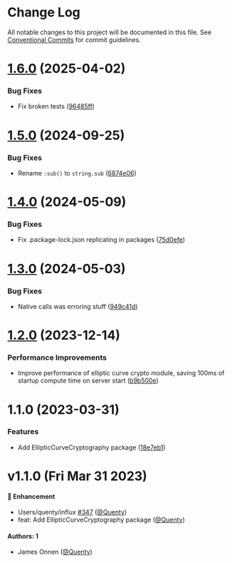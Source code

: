 # Change Log

All notable changes to this project will be documented in this file.
See [Conventional Commits](https://conventionalcommits.org) for commit guidelines.

# [1.6.0](https://github.com/Quenty/NevermoreEngine/compare/@quenty/ellipticcurvecryptography@1.5.0...@quenty/ellipticcurvecryptography@1.6.0) (2025-04-02)


### Bug Fixes

* Fix broken tests ([96485ff](https://github.com/Quenty/NevermoreEngine/commit/96485ff69dbba007d13ea4b5fe82f67244fda14c))





# [1.5.0](https://github.com/Quenty/NevermoreEngine/compare/@quenty/ellipticcurvecryptography@1.4.0...@quenty/ellipticcurvecryptography@1.5.0) (2024-09-25)


### Bug Fixes

* Rename `:sub()` to `string.sub` ([6874e06](https://github.com/Quenty/NevermoreEngine/commit/6874e06e456d7094a2d7f25a3a7b24a40d77fe3c))





# [1.4.0](https://github.com/Quenty/NevermoreEngine/compare/@quenty/ellipticcurvecryptography@1.3.0...@quenty/ellipticcurvecryptography@1.4.0) (2024-05-09)


### Bug Fixes

* Fix .package-lock.json replicating in packages ([75d0efe](https://github.com/Quenty/NevermoreEngine/commit/75d0efeef239f221d93352af71a5b3e930ec23c5))





# [1.3.0](https://github.com/Quenty/NevermoreEngine/compare/@quenty/ellipticcurvecryptography@1.2.0...@quenty/ellipticcurvecryptography@1.3.0) (2024-05-03)


### Bug Fixes

* Native calls was erroring stuff ([949c41d](https://github.com/Quenty/NevermoreEngine/commit/949c41de617e38c33da8d7d4351cc9fa34ae529d))





# [1.2.0](https://github.com/Quenty/NevermoreEngine/compare/@quenty/ellipticcurvecryptography@1.1.0...@quenty/ellipticcurvecryptography@1.2.0) (2023-12-14)


### Performance Improvements

* Improve performance of elliptic curve crypto module, saving 100ms of startup compute time on server start ([b9b500e](https://github.com/Quenty/NevermoreEngine/commit/b9b500e33b0b297c0510b28ce272c553d19408e6))





# 1.1.0 (2023-03-31)


### Features

* Add EllipticCurveCryptography package ([18e7eb1](https://github.com/Quenty/NevermoreEngine/commit/18e7eb1b0d6cb833c783401f743b4f6258bcc2fc))





# v1.1.0 (Fri Mar 31 2023)

#### 🚀 Enhancement

- Users/quenty/influx [#347](https://github.com/Quenty/NevermoreEngine/pull/347) ([@Quenty](https://github.com/Quenty))
- feat: Add EllipticCurveCryptography package ([@Quenty](https://github.com/Quenty))

#### Authors: 1

- James Onnen ([@Quenty](https://github.com/Quenty))
